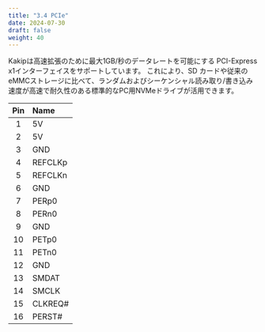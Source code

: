 ```yaml
---
title: "3.4 PCIe"
date: 2024-07-30
draft: false
weight: 40
---
```


Kakipは高速拡張のために最大1GB/秒のデータレートを可能にする PCI-Express x1インターフェイスをサポートしています。
これにより、SD カードや従来のeMMCストレージに比べて、ランダムおよびシーケンシャル読み取り/書き込み速度が高速で耐久性のある標準的なPC用NVMeドライブが活用できます。

|Pin|Name|
|:---:|:---|
|1|5V|
|2|5V|
|3|GND|
|4|REFCLKp|
|5|REFCLKn|
|6|GND|
|7|PERp0|
|8|PERn0|
|9|GND|
|10|PETp0|
|11|PETn0|
|12|GND|
|13|SMDAT|
|14|SMCLK|
|15|CLKREQ#|
|16|PERST#|


